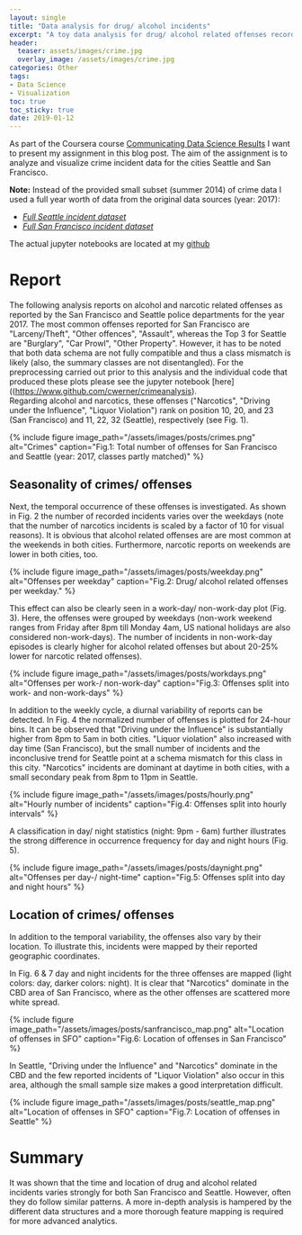 ```yaml
---
layout: single
title: "Data analysis for drug/ alcohol incidents"
excerpt: "A toy data analysis for drug/ alcohol related offenses recorded in San Francisco and Settle in the year 2017"
header:
  teaser: assets/images/crime.jpg
  overlay_image: /assets/images/crime.jpg
categories: Other
tags: 
- Data Science
- Visualization
toc: true
toc_sticky: true
date: 2019-01-12
---
```


As part of the Coursera course [Communicating Data Science Results](https://www.coursera.org/learn/data-results) I want to present my assignment in this blog post.
The aim of the assignment is to analyze and visualize crime incident data for the cities Seattle and San Francisco.

**Note:** Instead of the provided small subset (summer 2014) of crime data I used a full year worth of data from the original data sources (year: 2017): 
- [_Full Seattle incident dataset_](https://data.seattle.gov/Public-Safety/Seattle-Police-Department-Police-Report-Incident/7ais-f98f) 
- [_Full San Francisco incident dataset_](https://data.sfgov.org/Public-Safety/SFPD-Incidents-from-1-January-2003/tmnf-yvry)

The actual jupyter notebooks are located at my [github](https://www.github.com/cwerner/crimeanalysis)

# Report
The following analysis reports on alcohol and narcotic related offenses as reported by the San Francisco and Seattle police departments for the year 2017. 	The most common offenses reported for San Francisco are "Larceny/Theft", "Other offences", "Assault", whereas the Top 3 for Seattle are "Burglary", "Car Prowl", "Other Property". However, it has to be noted that both data schema are not fully compatible and thus a class mismatch is likely (also, the summary classes are not disentangled). For the preprocessing carried out prior to this analysis and the individual code that produced these plots please see the jupyter notebook [here]((https://www.github.com/cwerner/crimeanalysis).  
Regarding alcohol and narcotics, these offenses ("Narcotics", "Driving under the Influence", "Liquor Violation") rank on position 10, 20, and 23 (San Francisco) and 11, 22, 32 (Seattle), respectively (see Fig. 1). 

{%
include figure 
image_path="/assets/images/posts/crimes.png" 
alt="Crimes" 
caption="Fig.1: Total number of offenses for San Francisco and Seattle (year: 2017, classes partly matched)"
%}

## Seasonality of crimes/ offenses

Next, the temporal occurrence of these offenses is investigated. As shown in Fig. 2 the number of recorded incidents varies over the weekdays (note that the number of narcotics incidents is scaled by a factor of 10 for visual reasons). It is obvious that alcohol related offenses are are most common at the weekends in both cities. Furthermore, narcotic reports on weekends are lower in both cities, too. 

{%
include figure 
image_path="/assets/images/posts/weekday.png" 
alt="Offenses per weekday" 
caption="Fig.2: Drug/ alcohol related offenses per weekday."
%}

This effect can also be clearly seen in a work-day/ non-work-day plot (Fig. 3). Here, the offenses were grouped by weekdays (non-work weekend ranges from Friday after 8pm till Monday 4am, US national holidays are also considered non-work-days). The number of incidents in non-work-day episodes is clearly higher for alcohol related offenses but about 20-25% lower for narcotic related offenses).

{%
include figure 
image_path="/assets/images/posts/workdays.png" 
alt="Offenses per work-/ non-work-day" 
caption="Fig.3: Offenses split into work- and non-work-days"
%}

In addition to the weekly cycle, a diurnal variability of reports can be detected. In Fig. 4 the normalized number of offenses is plotted for 24-hour bins. It can be observed that "Driving under the Influence" is substantially higher from 8pm to 5am in both cities. "Liquor violation" also increased with day time (San Francisco), but the small number of incidents and the inconclusive trend for Seattle point at a schema mismatch for this class in this city. "Narcotics" incidents are dominant at daytime in both cities, with a small secondary peak from 8pm to 11pm in Seattle.

{%
include figure 
image_path="/assets/images/posts/hourly.png" 
alt="Hourly number of incidents" 
caption="Fig.4: Offenses split into hourly intervals"
%}

A classification in day/ night statistics (night: 9pm - 6am) further illustrates the strong difference in occurrence frequency for day and night hours (Fig. 5).

{%
include figure 
image_path="/assets/images/posts/daynight.png" 
alt="Offenses per day-/ night-time" 
caption="Fig.5: Offenses split into day and night hours"
%}

## Location of crimes/ offenses

In addition to the temporal variability, the offenses also vary by their location. To illustrate this, incidents were mapped by their reported geographic coordinates.

In Fig. 6 & 7 day and night incidents for the three offenses are mapped (light colors: day, darker colors: night). It is clear that "Narcotics" dominate in the CBD area of San Francisco, where as the other offenses are scattered more white spread.  

{%
include figure 
image_path="/assets/images/posts/sanfrancisco_map.png" 
alt="Location of offenses in SFO" 
caption="Fig.6: Location of offenses in San Francisco"
%}

In Seattle, "Driving under the Influence" and "Narcotics" dominate in the CBD and the few reported incidents of "Liquor Violation" also occur in this area, although the small sample size makes a good interpretation difficult.

{%
include figure 
image_path="/assets/images/posts/seattle_map.png" 
alt="Location of offenses in SFO" 
caption="Fig.7: Location of offenses in Seattle"
%}

# Summary

It was shown that the time and location of drug and alcohol related incidents varies strongly for both San Francisco and Seattle. However, often they do follow similar patterns. A more in-depth analysis is hampered by the different data structures and a more thorough feature mapping is required for more advanced analytics. 